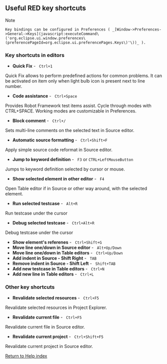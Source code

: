 ## Useful RED key shortcuts

Note

    Key bindings can be configured in Preferences ( _[Window->Preferences->General->Keys](javascript:executeCommand\('org.eclipse.ui.window.preferences\(preferencePageId=org.eclipse.ui.preferencePages.Keys\)'\))_ ).

### Key shortcuts in editors

  * **Quick Fix** \- ` Ctrl+1`

Quick Fix allows to perform predefined actions for common problems. It can be
activated on item only when light bulb icon is present next to line number.

  * **Code assistance** \- ` Ctrl+Space`

Provides Robot Framework test items assist. Cycle through modes with
CTRL+SPACE. Working modes are customizable in Preferences.

  * **Block comment** \- ` Ctrl+/`

Sets multi-line comments on the selected text in Source editor.

  * **Automatic source formatting** \- ` Ctrl+Shift+F`

Apply simple source code reformat in Source editor.

  * **Jump to keyword definition** \- ` F3` or `CTRL+LeftMouseButton`

Jumps to keyword definition selected by cursor or mouse.

  * **Show selected element in other editor** \- ` F4`

Open Table editor if in Source or other way around, with the selected element.

  * **Run selected testcase** \- ` Alt+R`

Run testcase under the cursor

  * **Debug selected testcase** \- ` Ctrl+Alt+R`

Debug testcase under the cursor

  * **Show element's referenes** \- ` Ctrl+Shift+G`
  * **Move line one/down in Source editor** \- ` Alt+Up/Down`
  * **Move line one/down in Table editors** \- ` Ctrl+Up/Down`
  * **Add indent in Source - Shift Right** \- ` TAB`
  * **Remove indent in Source - Shift Left** \- ` Shift+TAB`
  * **Add new testcase in Table editors** \- ` Ctrl+N`
  * **Add new line in Table editors** \- ` Ctrl+L`

### Other key shortcuts

  * **Revalidate selected resources** \- ` Ctrl+F5`

Revalidate selected resources in Project Explorer.

  * **Revalidate current file** \- ` Ctrl+F5`

Revalidate current file in Source editor.

  * **Revalidate current project** \- ` Ctrl+Shift+F5`

Revalidate current project in Source editor.

[Return to Help index](http://nokia.github.io/RED/help/)
